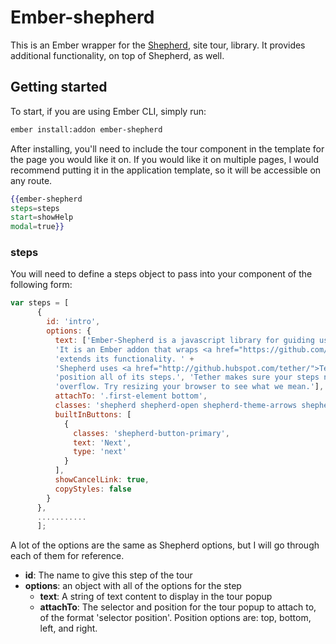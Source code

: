 # Ember-shepherd

This is an Ember wrapper for the [Shepherd](https://github.com/HubSpot/Shepherd), site tour, library. It provides additional functionality, on top of Shepherd, as well.

## Getting started

To start, if you are using Ember CLI, simply run:
```bash
ember install:addon ember-shepherd
```

After installing, you'll need to include the tour component in the template for the page you would like it on. If you would like it on multiple pages, I would recommend putting it in the application template, so it will be accessible on any route.

```hbs
{{ember-shepherd
steps=steps
start=showHelp
modal=true}}
```

### steps

You will need to define a steps object to pass into your component of the following form:

```js
var steps = [
      {
        id: 'intro',
        options: {
          text: ['Ember-Shepherd is a javascript library for guiding users through your Ember app. ' +
          'It is an Ember addon that wraps <a href="https://github.com/HubSpot/shepherd">Shepherd</a> and ' +
          'extends its functionality. ' +
          'Shepherd uses <a href="http://github.hubspot.com/tether/">Tether</a>, another open source library, to ' +
          'position all of its steps.', 'Tether makes sure your steps never end up off screen or cropped by an ' +
          'overflow. Try resizing your browser to see what we mean.'],
          attachTo: '.first-element bottom',
          classes: 'shepherd shepherd-open shepherd-theme-arrows shepherd-transparent-text',
          builtInButtons: [
            {
              classes: 'shepherd-button-primary',
              text: 'Next',
              type: 'next'
            }
          ],
          showCancelLink: true,
          copyStyles: false
        }
      },
      ...........
      ];
```

A lot of the options are the same as Shepherd options, but I will go through each of them for reference.
- **id**: The name to give this step of the tour
- **options**: an object with all of the options for the step
  - **text**: A string of text content to display in the tour popup
  - **attachTo**: The selector and position for the tour popup to attach to, of the format 'selector position'. Position options are: top, bottom, left, and right.

